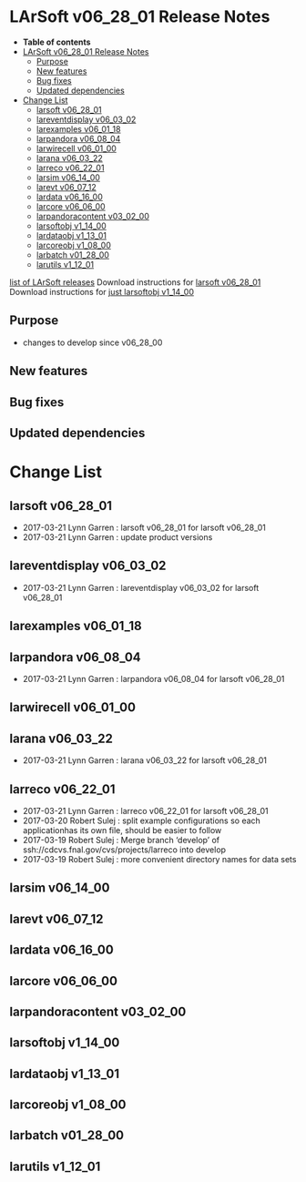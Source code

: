 LArSoft v06\_28\_01 Release Notes
======================================================================

-   **Table of contents**
-   [LArSoft v06\_28\_01 Release Notes](#LArSoft-v06_28_01-Release-Notes)
    -   [Purpose](#Purpose)
    -   [New features](#New-features)
    -   [Bug fixes](#Bug-fixes)
    -   [Updated dependencies](#Updated-dependencies)
-   [Change List](#Change-List)
    -   [larsoft v06\_28\_01](#larsoft-v06_28_01)
    -   [lareventdisplay v06\_03\_02](#lareventdisplay-v06_03_02)
    -   [larexamples v06\_01\_18](#larexamples-v06_01_18)
    -   [larpandora v06\_08\_04](#larpandora-v06_08_04)
    -   [larwirecell v06\_01\_00](#larwirecell-v06_01_00)
    -   [larana v06\_03\_22](#larana-v06_03_22)
    -   [larreco v06\_22\_01](#larreco-v06_22_01)
    -   [larsim v06\_14\_00](#larsim-v06_14_00)
    -   [larevt v06\_07\_12](#larevt-v06_07_12)
    -   [lardata v06\_16\_00](#lardata-v06_16_00)
    -   [larcore v06\_06\_00](#larcore-v06_06_00)
    -   [larpandoracontent v03\_02\_00](#larpandoracontent-v03_02_00)
    -   [larsoftobj v1\_14\_00](#larsoftobj-v1_14_00)
    -   [lardataobj v1\_13\_01](#lardataobj-v1_13_01)
    -   [larcoreobj v1\_08\_00](#larcoreobj-v1_08_00)
    -   [larbatch v01\_28\_00](#larbatch-v01_28_00)
    -   [larutils v1\_12\_01](#larutils-v1_12_01)

[list of LArSoft releases](LArSoft_release_list)
Download instructions for [larsoft v06\_28\_01](http://scisoft.fnal.gov/scisoft/bundles/larsoft/v06_28_01/larsoft-v06_28_01.html)
Download instructions for [just larsoftobj v1\_14\_00](http://scisoft.fnal.gov/scisoft/bundles/larsoftobj/v1_14_00/larsoftobj-v1_14_00.html)

Purpose
--------------------

-   changes to develop since v06\_28\_00

New features
------------------------------

Bug fixes
------------------------

Updated dependencies
----------------------------------------------

Change List
============================

larsoft v06\_28\_01
------------------------------------------

-   2017-03-21 Lynn Garren : larsoft v06\_28\_01 for larsoft v06\_28\_01
-   2017-03-21 Lynn Garren : update product versions

lareventdisplay v06\_03\_02
----------------------------------------------------------

-   2017-03-21 Lynn Garren : lareventdisplay v06\_03\_02 for larsoft v06\_28\_01

larexamples v06\_01\_18
--------------------------------------------------

larpandora v06\_08\_04
------------------------------------------------

-   2017-03-21 Lynn Garren : larpandora v06\_08\_04 for larsoft v06\_28\_01

larwirecell v06\_01\_00
--------------------------------------------------

larana v06\_03\_22
----------------------------------------

-   2017-03-21 Lynn Garren : larana v06\_03\_22 for larsoft v06\_28\_01

larreco v06\_22\_01
------------------------------------------

-   2017-03-21 Lynn Garren : larreco v06\_22\_01 for larsoft v06\_28\_01
-   2017-03-20 Robert Sulej : split example configurations so each applicationhas its own file, should be easier to follow
-   2017-03-19 Robert Sulej : Merge branch ‘develop’ of ssh://cdcvs.fnal.gov/cvs/projects/larreco into develop
-   2017-03-19 Robert Sulej : more convenient directory names for data sets

larsim v06\_14\_00
----------------------------------------

larevt v06\_07\_12
----------------------------------------

lardata v06\_16\_00
------------------------------------------

larcore v06\_06\_00
------------------------------------------

larpandoracontent v03\_02\_00
--------------------------------------------------------------

larsoftobj v1\_14\_00
----------------------------------------------

lardataobj v1\_13\_01
----------------------------------------------

larcoreobj v1\_08\_00
----------------------------------------------

larbatch v01\_28\_00
--------------------------------------------

larutils v1\_12\_01
------------------------------------------
